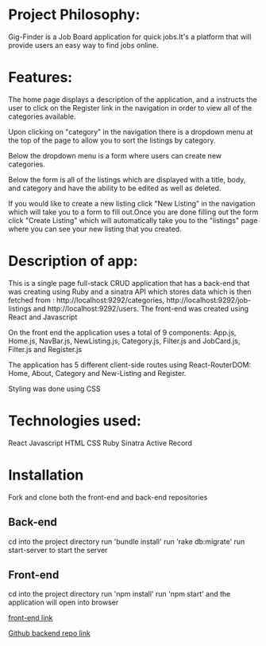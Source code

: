# Project Philosophy:

Gig-Finder is a Job Board application for quick jobs.It's a platform that will provide users an easy way to find jobs online.

# Features:

The home page displays a description of the application, and a instructs the user to click on the Register link in the navigation in order to view all of the categories available.

Upon clicking on "category" in the navigation there is a dropdown menu at the top of the page to allow you to sort the listings by category.

Below the dropdown menu is a form where users can create new categories.

Below the form is all of the listings which are displayed with a title, body, and category and have the ability to be edited as well as deleted.

If you would like to create a new listing click "New Listing" in the navigation which will take you to a form to fill out.Once you are done filling out the form click "Create Listing" which will automatically take you to the "listings" page where you can see your new listing that you created.

# Description of app:

This is a single page full-stack CRUD application that has a back-end that was creating using Ruby and a sinatra API which stores data which is then fetched from : http://localhost:9292/categories, http://localhost:9292/job-listings and http://localhost:9292/users. The front-end was created using React and Javascript

On the front end the application uses a total of 9 components: App.js, Home.js, NavBar.js, NewListing.js, Category.js, Filter.js and JobCard.js, Filter.js and Register.js

The application has 5 different client-side routes using React-RouterDOM: Home, About, Category and New-Listing and Register.

Styling was done using CSS

# Technologies used:

React
Javascript
HTML
CSS
Ruby
Sinatra
Active Record

# Installation

Fork and clone both the front-end and back-end repositories

## Back-end

cd into the project directory
run 'bundle install'
run 'rake db:migrate'
run start-server to start the server

## Front-end

cd into the project directory
run 'npm install'
run 'npm start' and the application will open into browser

<a href="https://gig-finder-app.vercel.app/">front-end link</a>

<a href="https://github.com/sheilah-ndiema/gig-finder-backend">Github backend repo link</a>
